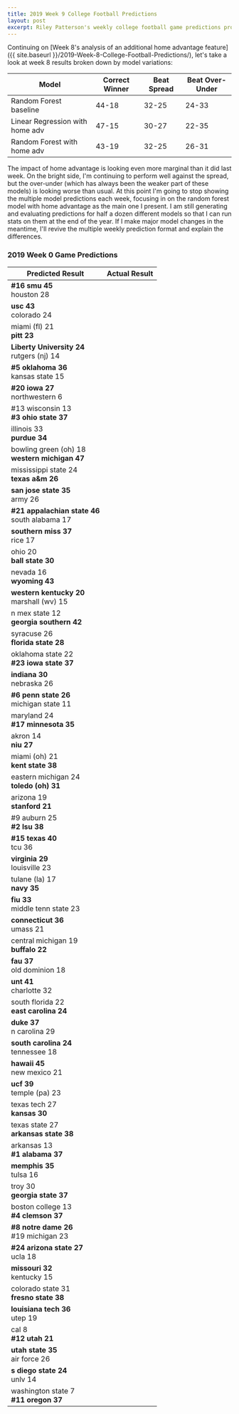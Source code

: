 ```yaml
---
title: 2019 Week 9 College Football Predictions
layout: post
excerpt: Riley Patterson's weekly college football game predictions produced from a gradually improving pagerank-based model. Updated with comparisons to actual results as those results come in.
---
```


Continuing on [Week 8's analysis of an additional home advantage feature]({{ site.baseurl }}/2019-Week-8-College-Football-Predictions/), let's take a look at week 8 results broken down by model variations:

| Model | Correct Winner | Beat Spread | Beat Over-Under |
|-------|----------------|-------------|-----------------|
| Random Forest baseline | 44-18 | 32-25 | 24-33 |
| Linear Regression with home adv | 47-15 | 30-27 | 22-35 |
| Random Forest with home adv | 43-19 | 32-25 | 26-31 |

The impact of home advantage is looking even more marginal than it did last week. On the bright side, I'm continuing to perform well against the spread, but the over-under (which has always been the weaker part of these models) is looking worse than usual. At this point I'm going to stop showing the multiple model predictions each week, focusing in on the random forest model with home advantage as the main one I present. I am still generating and evaluating predictions for half a dozen different models so that I can run stats on them at the end of the year. If I make major model changes in the meantime, I'll revive the multiple weekly prediction format and explain the differences.

### 2019 Week 0 Game Predictions

| Predicted Result | Actual Result |
|------------------|---------------|
| **#16 smu 45**<br>houston 28 |  |
| **usc 43**<br>colorado 24 |  |
| miami (fl) 21<br>**pitt 23** |  |
| **Liberty University 24**<br>rutgers (nj) 14 |  |
| **#5 oklahoma 36**<br>kansas state 15 |  |
| **#20 iowa 27**<br>northwestern 6 |  |
| #13 wisconsin 13<br>**#3 ohio state 37** |  |
| illinois 33<br>**purdue 34** |  |
| bowling green (oh) 18<br>**western michigan 47** |  |
| mississippi state 24<br>**texas a&m 26** |  |
| **san jose state 35**<br>army 26 |  |
| **#21 appalachian state 46**<br>south alabama 17 |  |
| **southern miss 37**<br>rice 17 |  |
| ohio 20<br>**ball state 30** |  |
| nevada 16<br>**wyoming 43** |  |
| **western kentucky 20**<br>marshall (wv) 15 |  |
| n mex state 12<br>**georgia southern 42** |  |
| syracuse 26<br>**florida state 28** |  |
| oklahoma state 22<br>**#23 iowa state 37** |  |
| **indiana 30**<br>nebraska 26 |  |
| **#6 penn state 26**<br>michigan state 11 |  |
| maryland 24<br>**#17 minnesota 35** |  |
| akron 14<br>**niu 27** |  |
| miami (oh) 21<br>**kent state 38** |  |
| eastern michigan 24<br>**toledo (oh) 31** |  |
| arizona 19<br>**stanford 21** |  |
| #9 auburn 25<br>**#2 lsu 38** |  |
| **#15 texas 40**<br>tcu 36 |  |
| **virginia 29**<br>louisville 23 |  |
| tulane (la) 17<br>**navy 35** |  |
| **fiu 33**<br>middle tenn state 23 |  |
| **connecticut 36**<br>umass 21 |  |
| central michigan 19<br>**buffalo 22** |  |
| **fau 37**<br>old dominion 18 |  |
| **unt 41**<br>charlotte 32 |  |
| south florida 22<br>**east carolina 24** |  |
| **duke 37**<br>n carolina 29 |  |
| **south carolina 24**<br>tennessee 18 |  |
| **hawaii 45**<br>new mexico 21 |  |
| **ucf 39**<br>temple (pa) 23 |  |
| texas tech 27<br>**kansas 30** |  |
| texas state 27<br>**arkansas state 38** |  |
| arkansas 13<br>**#1 alabama 37** |  |
| **memphis 35**<br>tulsa 16 |  |
| troy 30<br>**georgia state 37** |  |
| boston college 13<br>**#4 clemson 37** |  |
| **#8 notre dame 26**<br>#19 michigan 23 |  |
| **#24 arizona state 27**<br>ucla 18 |  |
| **missouri 32**<br>kentucky 15 |  |
| colorado state 31<br>**fresno state 38** |  |
| **louisiana tech 36**<br>utep 19 |  |
| cal 8<br>**#12 utah 21** |  |
| **utah state 35**<br>air force 26 |  |
| **s diego state 24**<br>unlv 14 |  |
| washington state 7<br>**#11 oregon 37** |  |
